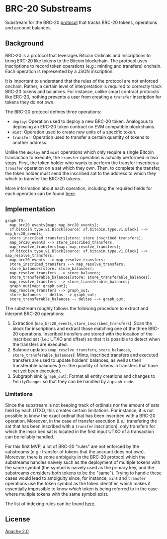 # BRC-20 Substreams
Substream for the BRC-20 [protocol](https://layer1.gitbook.io/layer1-foundation/protocols/brc-20) that tracks BRC-20 tokens, operations and account balances.

## Background
BRC-20 is a protocol that leverages Bitcoin Ordinals and Inscriptions to bring ERC-20 like tokens to the Bitcoin blockchain. The protocol uses inscriptions to record token operations (e.g.: minting and transfers) onchain. Each operation is represented by a JSON inscription.

It is important to understand that the rules of the protocol are not enforced onchain. Rather, a certain level of interpretation is required to correctly track BRC-20 tokens and balances. For instance, unlike smart contract protocols like ERC-20, nothing prevents a user from creating a `transfer` inscription for tokens they do not own.

The BRC-20 protocol defines three operations:
- `deploy`: Operation used to deploy a new BRC-20 token. Analogous to deploying an ERC-20 token contract on EVM compatible blockchains.
- `mint`: Operation used to create new units of a specific token.
- `transfer`: Operation used to transfer a certain quantity of tokens to another address.

Unlike the `deploy` and `mint` operations which only require a single Bitcoin transaction to execute, the `transfer` operation is actually performed in two steps. First, the token holder who wants to perform the transfer inscribes a `transfer` operation on a sat which they own. Then, to complete the transfer, the token holder must send the inscribed sat to the address to which they which to transfer the BRC-20 tokens.

More information about each operation, including the required fields for each operation can be found [here](https://layer1.gitbook.io/layer1-foundation/protocols/brc-20/documentation#operations).

## Implementation
```mermaid
graph TD;
  map_brc20_events[map: map_brc20_events];
  sf.bitcoin.type.v1.Block[source: sf.bitcoin.type.v1.Block] --> map_brc20_events;
  store_inscribed_transfers[store: store_inscribed_transfers];
  map_brc20_events --> store_inscribed_transfers;
  map_resolve_transfers[map: map_resolve_transfers];
  sf.bitcoin.type.v1.Block[source: sf.bitcoin.type.v1.Block] --> map_resolve_transfers;
  map_brc20_events --> map_resolve_transfers;
  store_inscribed_transfers --> map_resolve_transfers;
  store_balances[store: store_balances];
  map_resolve_transfers --> store_balances;
  store_transferable_balances[store: store_transferable_balances];
  map_resolve_transfers --> store_transferable_balances;
  graph_out[map: graph_out];
  map_resolve_transfers --> graph_out;
  store_balances -- deltas --> graph_out;
  store_transferable_balances -- deltas --> graph_out;
```

The substream roughly follows the following procedure to extract and interpret BRC-20 operations:
1. Extraction (`map_brc20_events`, `store_inscribed_transfers`): Scan the block for inscriptions and extract those matching one of the three BRC-20 operations. Inscribed transfers are stored with the location of the inscribed sat (i.e.: UTXO and offset) so that it is possible to detect when the transfers are executed.
2. Balance updates (`map_resolve_transfers`, `store_balances`, `store_transferable_balances`): Mints, inscribed transfers and executed transfers are used to update holders' balances, as well as their transferable balances (i.e.: the quantity of tokens in transfers that have net yet been executed).
3. Subgraph sink (`graph_out`): Format all entity creations and changes to `EntityChanges` so that they can be handled by a `graph-node`.

### Limitations
Since the substream is not keeping track of ordinals nor the amount of sats held by each UTXO, this creates certain limitations. For instance, it is not possible to know the exact ordinal that has been inscribed with a BRC-20 operation. Moreover, in the case of transfer execution (i.e.: transfering the sat that has been inscribed with a `transfer` inscription), only transfers for which the inscribed sat is located in the first input UTXO of a transaction can be reliably handled.

For this first MVP, a lot of BRC-20 "rules" are not enforced by the substreams (e.g.: transfer of tokens that the account does not own). Moreover, there is some ambiguity in the BRC-20 protocol which the substreams handles naively such as the deployment of multiple tokens with the same symbol (the symbol is naively used as the primary key, and the substreams considers both tokens to be the "same"). Trying to handle these cases would lead to ambiguity since, for instance, `mint` and `transfer` operations use the token symbol as the token identifier, which makes it essentially impossible to know *which* token is being referred to in the case where multiple tokens with the same symbol exist.

The list of indexing rules can be found [here](https://layer1.gitbook.io/layer1-foundation/protocols/brc-20/indexing).

## License
[Apache 2.0](LICENSE)
